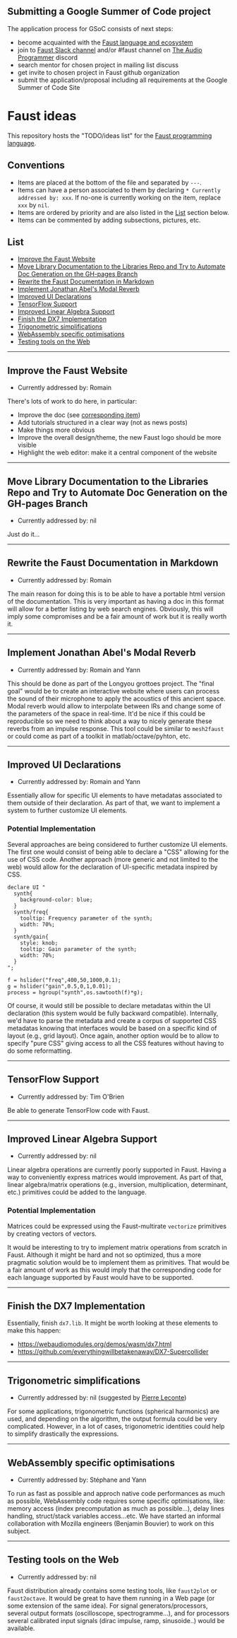 
## Submitting a Google Summer of Code project

The application process for GSoC consists of next steps:

- become acquainted with the [Faust language and ecosystem](https://faust.grame.fr)
- join to [Faust Slack channel](https://faustaudio.slack.com) and/or #faust channel on [The Audio Programmer](https://theaudioprogrammer.com/community) discord
- search mentor for chosen project in mailing list discuss
- get invite to chosen project in Faust github organization
- submit the application/proposal including all requirements at the Google Summer of Code Site

# Faust ideas

This repository hosts the "TODO/ideas list" for the [Faust programming 
language](http://faust.grame.fr).

## Conventions

* Items are placed at the bottom of the file and separated by `---`. 
* Items can have a person associated to them by declaring `* Currently 
addressed by: xxx`. If no-one is currently working on the item, replace 
`xxx` by `nil`. 
* Items are ordered by priority and are also listed in the [List](#list) 
section below. 
* Items can be commented by adding subsections, pictures, etc. 

## List

* [Improve the Faust Website](#improve-the-faust-website)
* [Move Library Documentation to the Libraries Repo and Try to Automate Doc Generation on the GH-pages Branch](#move-library-documentation)
* [Rewrite the Faust Documentation in Markdown ](#rewrite-the-faust-documentation-in-markdown)
* [Implement Jonathan Abel's Modal Reverb](#implement-jonathan-abels-modal-reverb)
* [Improved UI Declarations](#improved-ui-declarations)
* [TensorFlow Support](#tensorflow-support)
* [Improved Linear Algebra Support](#improved-linear-algebra-support)
* [Finish the DX7 Implementation](#finish-the-dx7-implementation)
* [Trigonometric simplifications](#trigonometric-simplifications)
* [WebAssembly specific optimisations](#webassembly-optimisations)
* [Testing tools on the Web](#testing-tools)

---

## Improve the Faust Website

* Currently addressed by: Romain

There's lots of work to do here, in particular:

* Improve the doc (see [corresponding item](#rewrite-the-faust-documentation-in-markdown))
* Add tutorials structured in a clear way (not as news posts)
* Make things more obvious
* Improve the overall design/theme, the new Faust logo should be more visible
* Highlight the web editor: make it a central component of the website

---

## Move Library Documentation to the Libraries Repo and Try to Automate Doc Generation on the GH-pages Branch

* Currently addressed by: nil

Just do it...

---

## Rewrite the Faust Documentation in Markdown 

* Currently addressed by: Romain

The main reason for doing this is to be able to have a portable html version
of the documentation. This is very important as having a doc in this format
will allow for a better listing by web search engines. Obviously, this will
imply some compromises and be a fair amount of work but it is really worth it.

---

## Implement Jonathan Abel's Modal Reverb

* Currently addressed by: Romain and Yann

This should be done as part of the Longyou grottoes project. The "final goal"
would be to create an interactive website where users can process the sound of
their microphone to apply the acoustics of this ancient space. Modal reverb
would allow to interpolate between IRs and change some of the parameters of
the space in real-time. It'd be nice if this could be reproducible so we need
to think about a way to nicely generate these reverbs from an impulse response.
This tool could be similar to `mesh2faust` or could come as part of a toolkit
in matlab/octave/pyhton, etc.  

---

## Improved UI Declarations

* Currently addressed by: Romain and Yann

Essentially allow for specific UI elements to have metadatas associated to them
outside of their declaration. As part of that, we want to implement a system
to further customize UI elements. 

### Potential Implementation

Several approaches are being considered to further customize UI elements. The 
first one would consist of being able to declare a "CSS" allowing for the use
of CSS code. Another approach (more generic and not limited to the web) would
allow for the declaration of UI-specific metadata inspired by CSS. 

```
declare UI "
  synth{
    background-color: blue;
  }
  synth/freq{
    tooltip: Frequency parameter of the synth;
    width: 70%;
  }
  synth/gain{
    style: knob;
    tooltip: Gain parameter of the synth;
    width: 70%;
  }
";

f = hslider("freq",400,50,1000,0.1);
g = hslider("gain",0.5,0,1,0.01);
process = hgroup("synth",os.sawtooth(f)*g);

```

Of course, it would still be possible to declare metadatas within the UI
declaration (this system would be fully backward compatible). Internally,
we'd have to parse the metadata and create a corpus of supported CSS metadatas
knowing that interfaces would be based on a specific kind of layout (e.g.,
grid layout). Once again, another option would be to allow to specify "pure
CSS" giving access to all the CSS features without having to do some 
reformatting. 

---

## TensorFlow Support

* Currently addressed by: Tim O'Brien

Be able to generate TensorFlow code with Faust.

---

## Improved Linear Algebra Support

* Currently addressed by: nil

Linear algebra operations are currently poorly supported in Faust. Having a
way to conveniently express matrices would improvement. As part of that,
linear algebra/matrix operations (e.g., inversion, multiplication, determinant,
etc.) primitives could be added to the language.

### Potential Implementation

Matrices could be expressed using the Faust-multirate `vectorize` primitives
by creating vectors of vectors.

It would be interesting to try to implement matrix operations from scratch in 
Faust. Although it might be hard and not so optimized, thus a more pragmatic
solution would be to implement them as primitives. That would be a fair amount
of work as this would imply that the corresponding code for each language
supported by Faust would have to be supported. 

---

## Finish the DX7 Implementation

Essentially, finish `dx7.lib`. It might be worth looking at these elements to
make this happen:

* <https://webaudiomodules.org/demos/wasm/dx7.html>
* <https://github.com/everythingwillbetakenaway/DX7-Supercollider>

---

## Trigonometric simplifications

* Currently addressed by: nil (suggested by [Pierre Leconte](https://github.com/grame-cncm/faust/issues/59))

For some applications, trigonometric functions (spherical harmonics) are used, and depending on the algorithm, the output formula could be very complicated. However, in a lot of cases, trigonometric identities could help to simplify drastically the expressions.

---

## WebAssembly specific optimisations

* Currently addressed by: Stéphane and Yann

To run as fast as possible and approch native code performances as much as possible, WebAssembly code requires some specific optimisations, like: memory access (index precomputation as much as possible...), delay lines handling, struct/stack variables access...etc. We have started an informal collaboration with Mozilla engineers (Benjamin Bouvier) to work on this subject.

---

## Testing tools on the Web

* Currently addressed by: nil

Faust distribution already contains some testing tools, like `faust2plot` or `faust2octave`. It would be great to have them running in a Web page (or some extension of the same idea). For signal generators/processors, several output formats (oscilloscope, spectrogramme...), and for processors several calibrated input signals (dirac impulse, ramp, sinusoide..) would be available.



